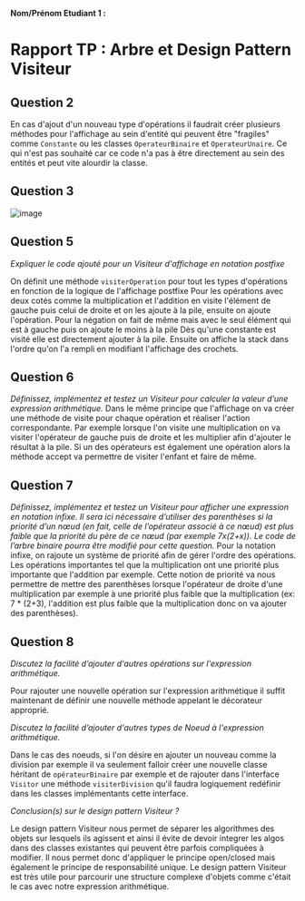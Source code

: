 **Nom/Prénom Etudiant 1 :**


# Rapport TP : Arbre et Design Pattern Visiteur

## Question 2
En cas d'ajout d'un nouveau type d'opérations il faudrait créer plusieurs méthodes pour l'affichage au sein d'entité qui peuvent être "fragiles" comme `Constante` ou les classes `OperateurBinaire` et `OperateurUnaire`. Ce qui n'est pas souhaité car ce code n'a pas à être directement au sein des entités et peut vite alourdir la classe.

## Question 3
![image](https://user-images.githubusercontent.com/28193334/161248644-e1a22786-8d8b-466c-9712-22b69c6a5af9.png)

## Question 5
*Expliquer le code ajouté pour un Visiteur d'affichage en notation postfixe*

On définit une méthode `visiterOperation` pour tout les types d'opérations en fonction de la logique de l'affichage postfixe
Pour les opérations avec deux cotés comme la multiplication et l'addition en visite l'élément de gauche puis celui de droite et on les ajoute à la pile, ensuite on ajoute l'opération.
Pour la négation on fait de même mais avec le seul élément qui est à gauche puis on ajoute le moins à la pile
Dès qu'une constante est visité elle est directement ajouter à la pile.
Ensuite on affiche la stack dans l'ordre qu'on l'a rempli en modifiant l'affichage des crochets.

## Question 6
*Définissez, implémentez et testez un Visiteur pour calculer la valeur d’une expression arithmétique.*
Dans le même principe que l'affichage on va créer une méthode de visite pour chaque opération et réaliser l'action correspondante. Par exemple lorsque l'on visite une multiplication on va visiter l'opérateur de gauche puis de droite et les multiplier afin d'ajouter le résultat à la pile. Si un des opérateurs est également une opération alors la méthode accept va permettre de visiter l'enfant et faire de même.

## Question 7
*Définissez, implémentez et testez un Visiteur pour afficher une expression en notation infixe. Il sera ici nécessaire d’utiliser des parenthèses si la priorité d’un nœud (en fait, celle de l’opérateur associé à ce nœud) est plus faible que la priorité du père de ce nœud (par exemple 7x(2+x)). Le code de l’arbre binaire pourra être modifié pour cette question.*
Pour la notation infixe, on rajoute un système de priorité afin de gérer l'ordre des opérations. Les opérations importantes tel que la multiplication ont une priorité plus importante que l'addition par exemple. Cette notion de priorité va nous permettre de mettre des parenthèses lorsque l'opérateur de droite d'une multiplication par exemple à une priorité plus faible que la multiplication (ex: 7 * (2+3), l'addition est plus faible que la multiplication donc on va ajouter des parenthèses).

## Question 8
*Discutez la facilité d’ajouter d'autres opérations sur l'expression arithmétique.*

Pour rajouter une nouvelle opération sur l'expression arithmétique il suffit maintenant de définir une nouvelle méthode appelant le décorateur approprié.

*Discutez la facilité d’ajouter d'autres types de Noeud à l'expression arithmétique.*

Dans le cas des noeuds, si l'on désire en ajouter un nouveau comme la division par exemple il va seulement falloir créer une nouvelle classe héritant de  `opérateurBinaire` par exemple et de rajouter dans l'interface `Visitor` une méthode `visiterDivision` qu'il faudra logiquement redéfinir dans les classes implémentants cette interface.

*Conclusion(s) sur le design pattern Visiteur ?*

Le design pattern Visiteur nous permet de séparer les algorithmes des objets sur lesquels ils agissent et ainsi il évite de devoir integrer les algos dans des classes existantes qui peuvent être parfois compliquées à modifier. Il nous permet donc d'appliquer le principe open/closed mais également le principe de responsabilité unique. Le design pattern Visiteur est très utile pour parcourir une structure complexe d'objets comme c'était le cas avec notre expression arithmétique.





